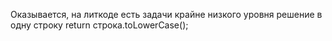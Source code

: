 Оказывается, на литкоде есть задачи крайне низкого уровня
решение в одну строку
return строка.toLowerCase();